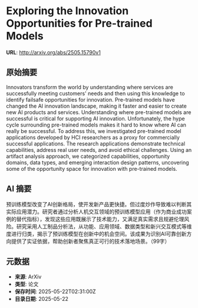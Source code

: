 # Exploring the Innovation Opportunities for Pre-trained Models

**URL**: http://arxiv.org/abs/2505.15790v1

## 原始摘要

Innovators transform the world by understanding where services are
successfully meeting customers' needs and then using this knowledge to identify
failsafe opportunities for innovation. Pre-trained models have changed the AI
innovation landscape, making it faster and easier to create new AI products and
services. Understanding where pre-trained models are successful is critical for
supporting AI innovation. Unfortunately, the hype cycle surrounding pre-trained
models makes it hard to know where AI can really be successful. To address
this, we investigated pre-trained model applications developed by HCI
researchers as a proxy for commercially successful applications. The research
applications demonstrate technical capabilities, address real user needs, and
avoid ethical challenges. Using an artifact analysis approach, we categorized
capabilities, opportunity domains, data types, and emerging interaction design
patterns, uncovering some of the opportunity space for innovation with
pre-trained models.


## AI 摘要

预训练模型改变了AI创新格局，使开发新产品更快捷。但过度炒作导致难以判断其实际应用潜力。研究者通过分析人机交互领域的预训练模型应用（作为商业成功案例的替代指标），发现这些应用既展示了技术能力，又满足真实需求且规避伦理风险。研究采用人工制品分析法，从功能、应用领域、数据类型和新兴交互模式等维度进行归类，揭示了预训练模型在创新中的机会空间。该成果为识别AI可靠创新方向提供了实证依据，帮助创新者聚焦真正可行的技术落地场景。（99字）

## 元数据

- **来源**: ArXiv
- **类型**: 论文
- **保存时间**: 2025-05-22T02:31:00Z
- **目录日期**: 2025-05-22
